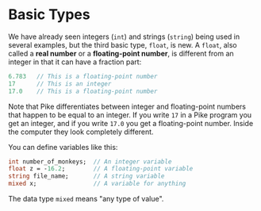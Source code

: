 # Basic Types

We have already seen integers (`int`) and strings (`string`)
being used in several examples,
but the third basic type, `float`, is new.
A `float`, also called a **real number** or a **floating-point number**,
is different from an integer in that it can have a fraction part:

```pike
6.783   // This is a floating-point number
17      // This is an integer
17.0    // This is a floating-point number
```

Note that Pike differentiates
between integer and floating-point numbers
that happen to be equal to an integer.
If you write `17` in a Pike program you get an integer,
and if you write `17.0` you get a floating-point number.
Inside the computer they look completely different.

You can define variables like this:

```pike
int number_of_monkeys;  // An integer variable
float z = -16.2;        // A floating-point variable
string file_name;       // A string variable
mixed x;                // A variable for anything
```

The data type `mixed` means "any type of value".
